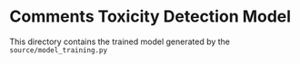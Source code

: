 # Comments Toxicity Detection Model

This directory contains the trained model generated by the `source/model_training.py`

